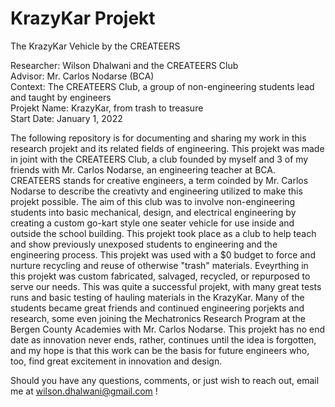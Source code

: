# KrazyKar Projekt
The KrazyKar Vehicle by the CREATEERS

Researcher: Wilson Dhalwani and the CREATEERS Club <br />
Advisor: Mr. Carlos Nodarse (BCA) <br />
Context: The CREATEERS Club, a group of non-engineering students lead and taught by engineers <br />
Projekt Name: KrazyKar, from trash to treasure <br />
Start Date: January 1, 2022 <br />

The following repository is for documenting and sharing my work in this research projekt and its related fields of engineering. This projekt was made in joint with the CREATEERS Club, a club founded by myself and 3 of my friends with Mr. Carlos Nodarse, an engineering teacher at BCA. CREATEERS stands for creative engineers, a term coinded by Mr. Carlos Nodarse to describe the creativty and engineering utilized to make this projekt possible. The aim of this club was to involve non-engineering students into basic mechanical, design, and electrical engineering by creating a custom go-kart style one seater vehicle for use inside and outside the school building. This projekt took place as a club to help teach and show previously unexposed students to engineering and the engineering process. This projekt was used with a $0 budget to force and nurture recycling and reuse of otherwise "trash" materials. Eveyrthing in this projekt was custom fabricated, salvaged, recycled, or repurposed to serve our needs. This was quite a successful projekt, with many great tests runs and basic testing of hauling materials in the KrazyKar. Many of the students became great friends and continued engineering porjekts and research, some even joining the Mechatronics Research Program at the Bergen County Academies with Mr. Carlos Nodarse. This projekt has no end date as innovation never ends, rather, continues until the idea is forgotten, and my hope is that this work can be the basis for future engineers who, too, find great excitement in innovation and design. <br />

Should you have any questions, comments, or just wish to reach out, email me at wilson.dhalwani@gmail.com !

